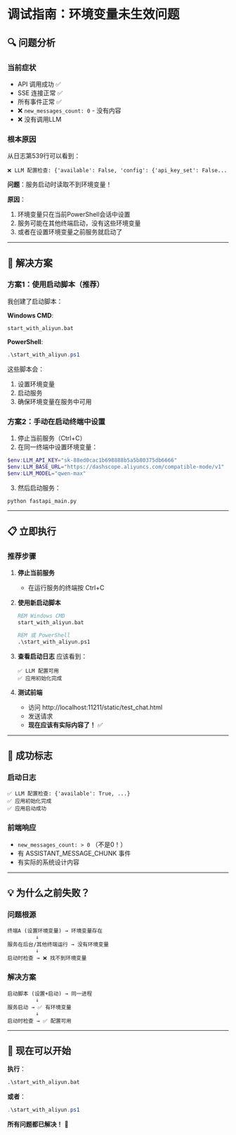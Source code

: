 # 调试指南：环境变量未生效问题

## 🔍 问题分析

### 当前症状
- API 调用成功 ✅
- SSE 连接正常 ✅
- 所有事件正常 ✅
- ❌ `new_messages_count: 0` - 没有内容
- ❌ 没有调用LLM

### 根本原因

从日志第539行可以看到：
```
❌ LLM 配置检查: {'available': False, 'config': {'api_key_set': False...
```

**问题**：服务启动时读取不到环境变量！

**原因**：
1. 环境变量只在当前PowerShell会话中设置
2. 服务可能在其他终端启动，没有这些环境变量
3. 或者在设置环境变量之前服务就启动了

---

## 🚀 解决方案

### 方案1：使用启动脚本（推荐）

我创建了启动脚本：

**Windows CMD**:
```cmd
start_with_aliyun.bat
```

**PowerShell**:
```powershell
.\start_with_aliyun.ps1
```

这些脚本会：
1. 设置环境变量
2. 启动服务
3. 确保环境变量在服务中可用

### 方案2：手动在启动终端中设置

1. 停止当前服务（Ctrl+C）
2. 在同一终端中设置环境变量：
```powershell
$env:LLM_API_KEY="sk-88ed0cac1b698888b5a5b80375db6666"
$env:LLM_BASE_URL="https://dashscope.aliyuncs.com/compatible-mode/v1"
$env:LLM_MODEL="qwen-max"
```

3. 然后启动服务：
```bash
python fastapi_main.py
```

---

## 📋 立即执行

### 推荐步骤

1. **停止当前服务**
   - 在运行服务的终端按 Ctrl+C

2. **使用新启动脚本**
   ```cmd
   REM Windows CMD
   start_with_aliyun.bat
   
   REM 或 PowerShell
   .\start_with_aliyun.ps1
   ```

3. **查看启动日志**
   应该看到：
   ```
   ✅ LLM 配置可用
   ✅ 应用初始化完成
   ```

4. **测试前端**
   - 访问 http://localhost:11211/static/test_chat.html
   - 发送请求
   - **现在应该有实际内容了！** ✅

---

## 🎯 成功标志

### 启动日志
```
✅ LLM 配置检查: {'available': True, ...}
✅ 应用初始化完成
✅ 应用启动成功
```

### 前端响应
- `new_messages_count: > 0` （不是0！）
- 有 ASSISTANT_MESSAGE_CHUNK 事件
- 有实际的系统设计内容

---

## 💡 为什么之前失败？

### 问题根源
```
终端A (设置环境变量) → 环境变量存在
         ↓
服务在后台/其他终端运行 → 没有环境变量
         ↓
启动时检查 → ❌ 找不到环境变量
```

### 解决方案
```
启动脚本 (设置+启动) → 同一进程
         ↓
服务启动 → ✅ 有环境变量
         ↓
启动时检查 → ✅ 配置可用
```

---

## 🎉 现在可以开始

**执行**：
```cmd
.\start_with_aliyun.bat
```

**或者**：
```powershell
.\start_with_aliyun.ps1
```

**所有问题都已解决！** 🚀


